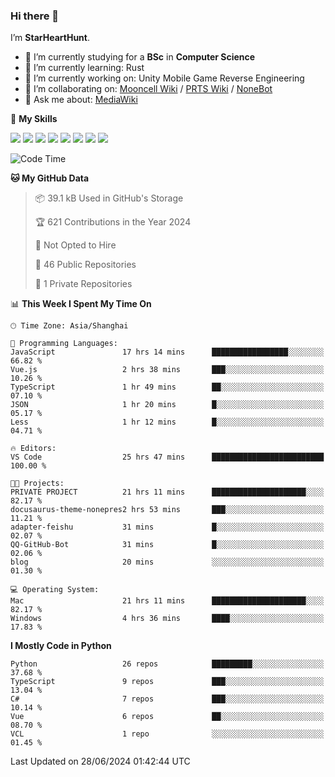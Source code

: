 ### Hi there 👋

I’m **StarHeartHunt**.

- 🏫 I’m currently studying for a **BSc** in **Computer Science**
- 🌱 I’m currently learning: Rust
- 🔭 I’m currently working on: Unity Mobile Game Reverse Engineering
- 👯 I’m collaborating on: [Mooncell Wiki](https://fgo.wiki/) / [PRTS Wiki](http://prts.wiki/) / [NoneBot](https://github.com/nonebot)
- 💬 Ask me about: [MediaWiki](https://www.mediawiki.org)

🌟 **My Skills**

![](https://img.shields.io/badge/-Python-3e74a2?style=flat-square&logo=Python&logoColor=fff)
![](https://img.shields.io/badge/-Node.js-339933?style=flat-square&logo=node.js&logoColor=fff)
![](https://img.shields.io/badge/-Vue-4fc08d?style=flat-square&logo=vue.js&logoColor=fff)
![](https://img.shields.io/badge/-React-2d98ce?style=flat-square&logo=React&logoColor=fff)
![](https://img.shields.io/badge/-TypeScript-3178C6?style=flat-square&logo=TypeScript&logoColor=fff)
![](https://img.shields.io/badge/-Docker-2496ED?style=flat-square&logo=Docker&logoColor=fff)
![](https://img.shields.io/badge/-Linux-000000?style=flat-square&logo=Linux&logoColor=fff)
![](https://img.shields.io/badge/-Dotnet-512bd4?style=flat-square&logo=.net&logoColor=fff)

<!--START_SECTION:waka-->
![Code Time](http://img.shields.io/badge/Code%20Time-1%2C143%20hrs%2024%20mins-blue)

**🐱 My GitHub Data** 

> 📦 39.1 kB Used in GitHub's Storage 
 > 
> 🏆 621 Contributions in the Year 2024
 > 
> 🚫 Not Opted to Hire
 > 
> 📜 46 Public Repositories 
 > 
> 🔑 1 Private Repositories 
 > 
📊 **This Week I Spent My Time On** 

```text
🕑︎ Time Zone: Asia/Shanghai

💬 Programming Languages: 
JavaScript               17 hrs 14 mins      █████████████████░░░░░░░░   66.82 % 
Vue.js                   2 hrs 38 mins       ███░░░░░░░░░░░░░░░░░░░░░░   10.26 % 
TypeScript               1 hr 49 mins        ██░░░░░░░░░░░░░░░░░░░░░░░   07.10 % 
JSON                     1 hr 20 mins        █░░░░░░░░░░░░░░░░░░░░░░░░   05.17 % 
Less                     1 hr 12 mins        █░░░░░░░░░░░░░░░░░░░░░░░░   04.71 % 

🔥 Editors: 
VS Code                  25 hrs 47 mins      █████████████████████████   100.00 % 

🐱‍💻 Projects: 
PRIVATE PROJECT          21 hrs 11 mins      █████████████████████░░░░   82.17 % 
docusaurus-theme-nonepres2 hrs 53 mins       ███░░░░░░░░░░░░░░░░░░░░░░   11.21 % 
adapter-feishu           31 mins             █░░░░░░░░░░░░░░░░░░░░░░░░   02.07 % 
QQ-GitHub-Bot            31 mins             █░░░░░░░░░░░░░░░░░░░░░░░░   02.06 % 
blog                     20 mins             ░░░░░░░░░░░░░░░░░░░░░░░░░   01.30 % 

💻 Operating System: 
Mac                      21 hrs 11 mins      █████████████████████░░░░   82.17 % 
Windows                  4 hrs 36 mins       ████░░░░░░░░░░░░░░░░░░░░░   17.83 % 
```

**I Mostly Code in Python** 

```text
Python                   26 repos            █████████░░░░░░░░░░░░░░░░   37.68 % 
TypeScript               9 repos             ███░░░░░░░░░░░░░░░░░░░░░░   13.04 % 
C#                       7 repos             ███░░░░░░░░░░░░░░░░░░░░░░   10.14 % 
Vue                      6 repos             ██░░░░░░░░░░░░░░░░░░░░░░░   08.70 % 
VCL                      1 repo              ░░░░░░░░░░░░░░░░░░░░░░░░░   01.45 % 
```




 Last Updated on 28/06/2024 01:42:44 UTC
<!--END_SECTION:waka-->

